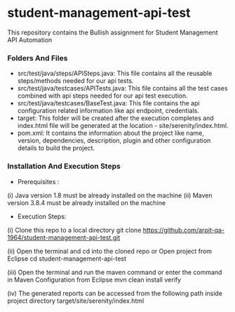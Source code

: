 # student-management-api-test
This repository contains the Bullish assignment for Student Management API Automation


### Folders And Files

- src/test/java/steps/APISteps.java: This file contains all the reusable steps/methods needed for our api tests. 
- src/test/java/testcases/APITests.java: This file contains all the test cases combined with api steps needed for our api test execution.
- src/test/java/testcases/BaseTest.java: This file contains the api configuration related information like api endpoint, credentials.  
- target: This folder will be created after the execution completes and index.html file will be generated at the location - site/serenity/index.html.
- pom.xml: It contains the information about the project like name, version, dependencies, description, plugin and other configuration details to build the project.

### Installation And Execution Steps

- Prerequisites : 

(i) Java version 1.8 must be already installed on the machine
(ii) Maven version 3.8.4 must be already installed on the machine

- Execution Steps: 

(i) Clone this repo to a local directory
git clone https://github.com/arpit-qa-1964/student-management-api-test.git

(ii) Open the terminal and cd into the cloned repo or Open project from Eclipse
cd student-management-api-test

(iii) Open the terminal and run the maven command or enter the command in Maven Configuration from Eclipse
mvn clean install verify

(iv) The generated reports can be accessed from the following path inside project directory
target/site/serenity/index.html